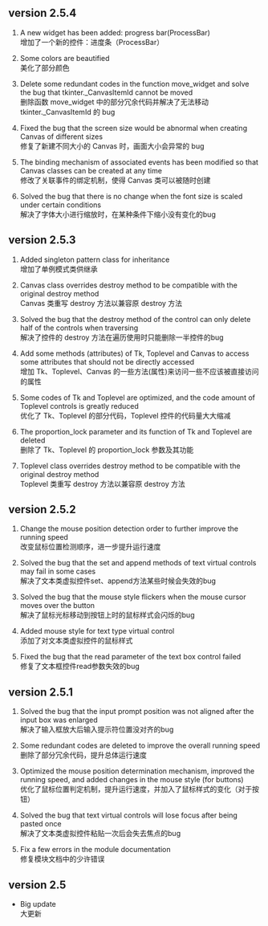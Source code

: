version 2.5.4
-------------

1. A new widget has been added: progress bar(ProcessBar)  
增加了一个新的控件：进度条（ProcessBar）

2. Some colors are beautified  
美化了部分颜色

3. Delete some redundant codes in the function move_widget and solve the bug that tkinter._CanvasItemId cannot be moved  
删除函数 move_widget 中的部分冗余代码并解决了无法移动 tkinter._CanvasItemId 的 bug

4. Fixed the bug that the screen size would be abnormal when creating Canvas of different sizes  
修复了新建不同大小的 Canvas 时，画面大小会异常的 bug

5. The binding mechanism of associated events has been modified so that Canvas classes can be created at any time  
修改了关联事件的绑定机制，使得 Canvas 类可以被随时创建

6. Solved the bug that there is no change when the font size is scaled under certain conditions  
解决了字体大小进行缩放时，在某种条件下缩小没有变化的bug

version 2.5.3
-------------

1. Added singleton pattern class for inheritance  
增加了单例模式类供继承

2. Canvas class overrides destroy method to be compatible with the original destroy method  
Canvas 类重写 destroy 方法以兼容原 destroy 方法

3. Solved the bug that the destroy method of the control can only delete half of the controls when traversing  
解决了控件的 destroy 方法在遍历使用时只能删除一半控件的bug

4. Add some methods (attributes) of Tk, Toplevel and Canvas to access some attributes that should not be directly accessed  
增加 Tk、Toplevel、Canvas 的一些方法(属性)来访问一些不应该被直接访问的属性

5. Some codes of Tk and Toplevel are optimized, and the code amount of Toplevel controls is greatly reduced  
优化了 Tk、Toplevel 的部分代码，Toplevel 控件的代码量大大缩减

6. The proportion_lock parameter and its function of Tk and Toplevel are deleted  
删除了 Tk、Toplevel 的 proportion_lock 参数及其功能

7. Toplevel class overrides destroy method to be compatible with the original destroy method  
Toplevel 类重写 destroy 方法以兼容原 destroy 方法

version 2.5.2
-------------

1. Change the mouse position detection order to further improve the running speed  
改变鼠标位置检测顺序，进一步提升运行速度

2. Solved the bug that the set and append methods of text virtual controls may fail in some cases  
解决了文本类虚拟控件set、append方法某些时候会失效的bug

3. Solved the bug that the mouse style flickers when the mouse cursor moves over the button  
解决了鼠标光标移动到按钮上时的鼠标样式会闪烁的bug

4. Added mouse style for text type virtual control  
添加了对文本类虚拟控件的鼠标样式

5. Fixed the bug that the read parameter of the text box control failed  
修复了文本框控件read参数失效的bug

version 2.5.1
-------------

1. Solved the bug that the input prompt position was not aligned after the input box was enlarged  
解决了输入框放大后输入提示符位置没对齐的bug

2. Some redundant codes are deleted to improve the overall running speed  
删除了部分冗余代码，提升总体运行速度

3. Optimized the mouse position determination mechanism, improved the running speed, and added changes in the mouse style (for buttons)  
优化了鼠标位置判定机制，提升运行速度，并加入了鼠标样式的变化（对于按钮）

4. Solved the bug that text virtual controls will lose focus after being pasted once  
解决了文本类虚拟控件粘贴一次后会失去焦点的bug

5. Fix a few errors in the module documentation  
修复模块文档中的少许错误

version 2.5
-----------

* Big update  
大更新
